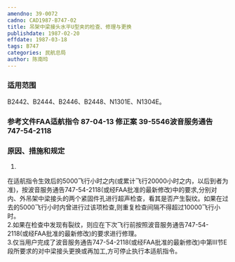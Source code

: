 ```yaml
---
amendno: 39-0072  
cadno: CAD1987-B747-02  
title: 吊架中梁接头水平U型夹的检查、修理与更换  
publishdate: 1987-02-20  
effdate: 1987-03-18  
tags: B747  
categories: 民航总局  
author: 陈南玲  
---
```

  
### 适用范围  
B2442、B2444、B2446、B2448、N1301E、N1304E。  
  
<!--more-->  
### 参考文件FAA适航指令 87-04-13 修正案 39-5546波音服务通告 747-54-2118  
  
### 原因、措施和规定  
1.  
在适航指令生效后的5000飞行小时之内(或累计飞行20000小时之内，以后到者为准)，按波音服务通告747-54-2118(或经FAA批准的最新修改)中的要求,分别对内、外吊架中梁接头的两个紧固件孔进行超声检查，看其是否产生裂纹。如果在过去的5000飞行小时内曾进行过该项检查,则重复检查间隔不得超过10000飞行小时。  
    2.如果在检查中发现有裂纹，则应在下次飞行前按照波音服务通告747-54-2118(或经FAA批准的最新修改)的要求进行修理。  
    3.仅当用户完成了波音服务通告747-54-2118(或经FAA批准的最新修改)中第Ⅲ节E段所要求的对中梁接头更换或再加工,方可停止执行本适航指令。  
  
